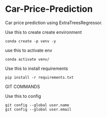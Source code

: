 # Car-Price-Prediction
Car price prediction using ExtraTreesRegressor.      

Use this to create create environment   
```
conda create -p venv -y
```
         
use this to activate env      
```
conda activate venv/
```      
    
Use this to install requirements
```
pip install -r requirements.txt
```
     
     
GIT COMMANDS     
    
Use this to config
```
git config --global user.name      
git config --global user.email
```


